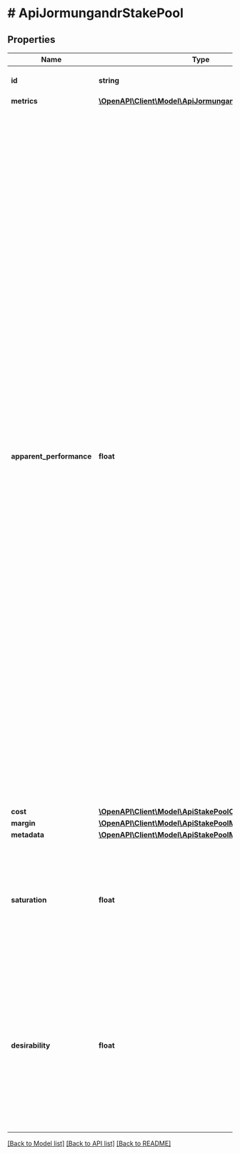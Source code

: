 # # ApiJormungandrStakePool

## Properties

Name | Type | Description | Notes
------------ | ------------- | ------------- | -------------
**id** | **string** | A unique identifier for the pool. | 
**metrics** | [**\OpenAPI\Client\Model\ApiJormungandrStakePoolMetrics**](ApiJormungandrStakePoolMetrics.md) |  | 
**apparent_performance** | **float** | Apparent performance of the stake pool over past epochs. This indicator is computed using data available to the server. In particular, the server can&#39;t reliably know the stake distribution of past epochs without being during those epochs. The performance are therefore an average measure that is more accurate for servers that are online often.  The performance is a float with double-precision which is _typically_ within &#x60;0&#x60; and &#x60;1&#x60;:    - &#x60;0&#x60; means that a pool is not performing well.   - &#x60;1&#x60; means that a pool is performing _as expected_.   - above &#x60;1&#x60; means the pool is performing beyond expectations.  Pools that are lucky enough to win most of their slots early in the epoch will tend to look like they&#39;re over-performing for a while. Having a wallet regularly connected to the network would harmonize the performance and give better results. | 
**cost** | [**\OpenAPI\Client\Model\ApiStakePoolCost**](ApiStakePoolCost.md) |  | 
**margin** | [**\OpenAPI\Client\Model\ApiStakePoolMargin**](ApiStakePoolMargin.md) |  | 
**metadata** | [**\OpenAPI\Client\Model\ApiStakePoolMetadata**](ApiStakePoolMetadata.md) |  | [optional] 
**saturation** | **float** | Saturation-level of the pool based on the desired number of pools aimed by the network. A value above &#x60;1&#x60; indicates that the pool is saturated. | 
**desirability** | **float** | How desirable / attractive a pool is. To determine a pool&#39;s _rank_, we order pools by decreasing desirability. The most desirable pool gets rank 1, the second most desirable pool gets rank 2 and so on. | 

[[Back to Model list]](../../README.md#documentation-for-models) [[Back to API list]](../../README.md#documentation-for-api-endpoints) [[Back to README]](../../README.md)


